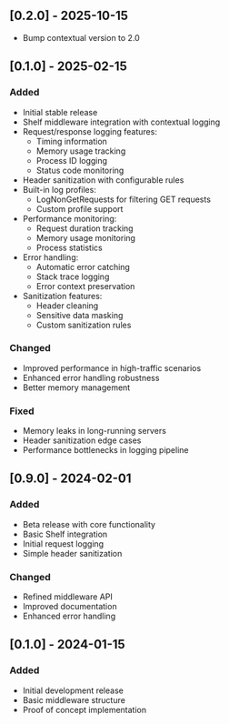 ## [0.2.0] - 2025-10-15
- Bump contextual version to 2.0

## [0.1.0] - 2025-02-15

### Added
- Initial stable release
- Shelf middleware integration with contextual logging
- Request/response logging features:
  - Timing information
  - Memory usage tracking
  - Process ID logging
  - Status code monitoring
- Header sanitization with configurable rules
- Built-in log profiles:
  - LogNonGetRequests for filtering GET requests
  - Custom profile support
- Performance monitoring:
  - Request duration tracking
  - Memory usage monitoring
  - Process statistics
- Error handling:
  - Automatic error catching
  - Stack trace logging
  - Error context preservation
- Sanitization features:
  - Header cleaning
  - Sensitive data masking
  - Custom sanitization rules

### Changed
- Improved performance in high-traffic scenarios
- Enhanced error handling robustness
- Better memory management

### Fixed
- Memory leaks in long-running servers
- Header sanitization edge cases
- Performance bottlenecks in logging pipeline

## [0.9.0] - 2024-02-01

### Added
- Beta release with core functionality
- Basic Shelf integration
- Initial request logging
- Simple header sanitization

### Changed
- Refined middleware API
- Improved documentation
- Enhanced error handling

## [0.1.0] - 2024-01-15

### Added
- Initial development release
- Basic middleware structure
- Proof of concept implementation
